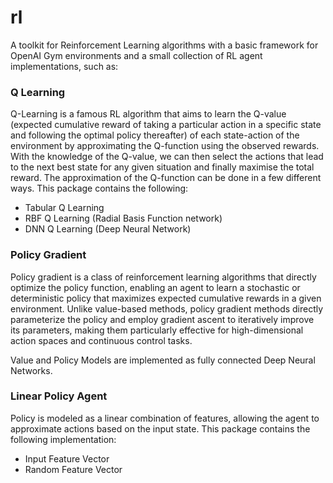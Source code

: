 # rl
A toolkit for Reinforcement Learning algorithms with a basic framework for OpenAI Gym environments and a small collection of RL agent implementations, such as:
### Q Learning
Q-Learning is a famous RL algorithm that aims to learn the Q-value (expected cumulative reward of taking a particular action in a specific state and following the optimal policy thereafter) of each state-action of the environment by approximating the Q-function using the observed rewards. With the knowledge of the Q-value, we can then select the actions that lead to the next best state for any given situation and finally maximise the total reward. The approximation of the Q-function can be done in a few different ways. This package contains the following:      
* Tabular Q Learning
* RBF Q Learning (Radial Basis Function network)
* DNN Q Learning (Deep Neural Network)

### Policy Gradient
Policy gradient is a class of reinforcement learning algorithms that directly optimize the policy function, enabling an agent to learn a stochastic or deterministic policy that maximizes expected cumulative rewards in a given environment. Unlike value-based methods, policy gradient methods directly parameterize the policy and employ gradient ascent to iteratively improve its parameters, making them particularly effective for high-dimensional action spaces and continuous control tasks.

Value and Policy Models are implemented as fully connected Deep Neural Networks.

### Linear Policy Agent
Policy is modeled as a linear combination of features, allowing the agent to approximate actions based on the input state. This package contains the following implementation:
* Input Feature Vector
* Random Feature Vector

